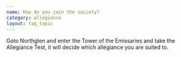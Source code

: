 ```yaml
---
name: How do you join the society?
category: allegiance
layout: faq_topic
---
```

Goto Northglen and enter the Tower of the Emissaries and take the Allegiance Test, it will decide which allegiance you are suited to.